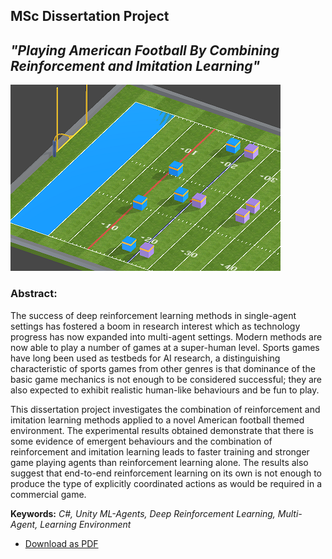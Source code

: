 MSc Dissertation Project
-------------------------

## *"Playing American Football By Combining Reinforcement and Imitation Learning"*

![Example Screenshot](https://github.com/antarctica2015/MSc-Dissertation/blob/main/images/SAFE.PNG)

### Abstract: 
The success of deep reinforcement learning methods in single-agent settings has fostered a boom in research interest which as technology progress has now expanded into multi-agent settings. Modern methods are now able to play a number of games at a super-human level. Sports games have long been used as testbeds for AI research, a distinguishing characteristic of sports games from other genres is that dominance of the basic game mechanics is not enough to be considered successful; they are also expected to exhibit realistic human-like behaviours and be fun to play.

This dissertation project investigates the combination of reinforcement and imitation learning methods applied to a novel American football themed environment. The experimental results obtained demonstrate that there is some evidence of emergent behaviours and the combination of reinforcement and imitation learning leads to faster training and stronger game playing agents than reinforcement learning alone. 
The results also suggest that end-to-end reinforcement learning on its own is not enough to produce the type of explicitly coordinated actions as would be required in a commercial game.

**Keywords:** *C#, Unity ML-Agents, Deep Reinforcement Learning, Multi-Agent, Learning Environment*


- [Download as PDF](https://github.com/antarctica2015/MSc-Dissertation/raw/main/MSc_Dissertation_Final.pdf)